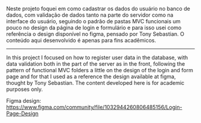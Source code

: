 
Neste projeto foquei em como cadastrar os dados do usuário no banco de dados, com validação de dados tanto na parte do servidor como na interface do usuário, seguindo o padrão de pastas MVC funcionais um pouco no design da página de login e formulário e para isso usei como referência o design disponível no figma, pensado por Tony Sebastian.
O conteúdo aqui desenvolvido é apenas para fins acadêmicos.

---------------------------------------------------------------------------
In this project I focused on how to register user data in the database, with data validation both in the part of the server as in the front, following the pattern of functional MVC folders a little on the design of the login and form page and for that I used as a reference the design available at figma, thought by Tony Sebastian.
The content developed here is for academic purposes only.

Figma design: https://www.figma.com/community/file/1032944260806485156/Login-Page-Design
